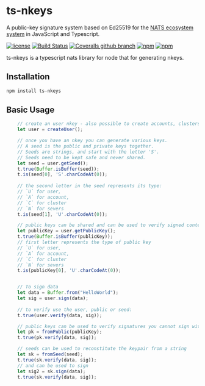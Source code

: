 # ts-nkeys


A public-key signature system based on Ed25519 for the [NATS ecosystem system](https://nats.io) in JavaScript and Typescript.

[![license](https://img.shields.io/github/license/nats-io/ts-nats.svg)](https://www.apache.org/licenses/LICENSE-2.0)
[![Build Status](https://travis-ci.org/nats-io/ts-nkeys.svg?branch=master)](https://travis-ci.org/nats-io/ts-nkeys)
[![Coveralls github branch](https://img.shields.io/coveralls/github/nats-io/ts-nkeys/master.svg)](https://coveralls.io/github/nats-io/ts-nkeys)
[![npm](https://img.shields.io/npm/v/ts-nkeys.svg)](https://www.npmjs.com/package/ts-nkeys)
[![npm](https://img.shields.io/npm/dt/ts-nkeys.svg)](https://www.npmjs.com/package/ts-nkeys)

ts-nkeys is a typescript nats library for node that for generating nkeys.

## Installation

```bash
npm install ts-nkeys
```

## Basic Usage

```typescript
    // create an user nkey - also possible to create accounts, clusters, servers.
    let user = createUser();

    // once you have an nkey you can generate various keys.
    // A seed is the public and private keys together.
    // Seeds are strings, and start with the letter 'S'. 
    // Seeds need to be kept safe and never shared.
    let seed = user.getSeed();
    t.true(Buffer.isBuffer(seed));
    t.is(seed[0], 'S'.charCodeAt(0));
    
    // the second letter in the seed represents its type:
    // `U` for user, 
    // `A` for account, 
    // `C` for cluster
    // `N` for severs
    t.is(seed[1], 'U'.charCodeAt(0));

    // public keys can be shared and can be used to verify signed content
    let publicKey = user.getPublicKey();
    t.true(Buffer.isBuffer(publicKey));
    // first letter represents the type of public key
    // `U` for user, 
    // `A` for account, 
    // `C` for cluster
    // `N` for severs
    t.is(publicKey[0], 'U'.charCodeAt(0));


    // To sign data
    let data = Buffer.from("HelloWorld");
    let sig = user.sign(data);
    
    // to verify use the user, public or seed:
    t.true(user.verify(data, sig));

    // public keys can be used to verify signatures you cannot sign with them though.
    let pk = fromPublic(publicKey);
    t.true(pk.verify(data, sig));

    // seeds can be used to reconstitute the keypair from a string
    let sk = fromSeed(seed);
    t.true(sk.verify(data, sig));
    // and can be used to sign
    let sig2 = sk.sign(data);
    t.true(sk.verify(data, sig));
```